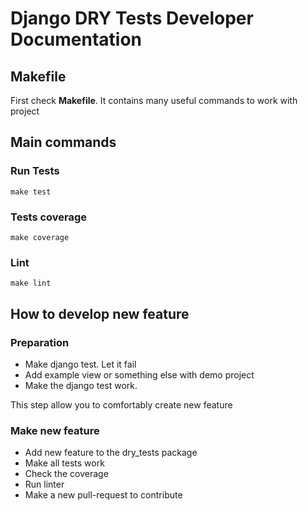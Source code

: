# Django DRY Tests Developer Documentation

## Makefile

First check **Makefile**. It contains many useful commands to work with project

## Main commands

### Run Tests

```commandline
make test
```

### Tests coverage

```commandline
make coverage
```

### Lint

```commandline
make lint
```

## How to develop new feature

### Preparation

- Make django test. Let it fail
- Add example view or something else with demo project
- Make the django test work.

This step allow you to comfortably create new feature

### Make new feature

- Add new feature to the dry_tests package
- Make all tests work
- Check the coverage
- Run linter
- Make a new pull-request to contribute
